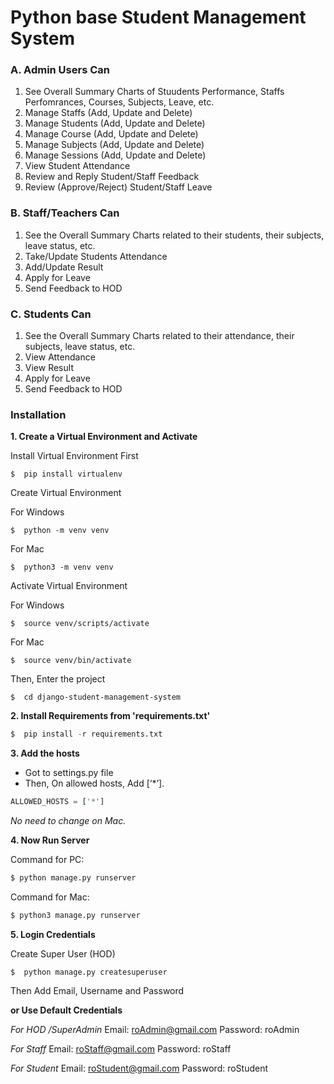 # Python base Student Management System

### A. Admin Users Can

1. See Overall Summary Charts of Stuudents Performance, Staffs Perfomrances, Courses, Subjects, Leave, etc.
2. Manage Staffs (Add, Update and Delete)
3. Manage Students (Add, Update and Delete)
4. Manage Course (Add, Update and Delete)
5. Manage Subjects (Add, Update and Delete)
6. Manage Sessions (Add, Update and Delete)
7. View Student Attendance
8. Review and Reply Student/Staff Feedback
9. Review (Approve/Reject) Student/Staff Leave

### B. Staff/Teachers Can

1. See the Overall Summary Charts related to their students, their subjects, leave status, etc.
2. Take/Update Students Attendance
3. Add/Update Result
4. Apply for Leave
5. Send Feedback to HOD

### C. Students Can

1. See the Overall Summary Charts related to their attendance, their subjects, leave status, etc.
2. View Attendance
3. View Result
4. Apply for Leave
5. Send Feedback to HOD

### Installation

**1. Create a Virtual Environment and Activate**

Install Virtual Environment First

```
$  pip install virtualenv
```

Create Virtual Environment

For Windows

```
$  python -m venv venv
```

For Mac

```
$  python3 -m venv venv
```

Activate Virtual Environment

For Windows

```
$  source venv/scripts/activate
```

For Mac

```
$  source venv/bin/activate
```

Then, Enter the project

```
$  cd django-student-management-system
```

**2. Install Requirements from 'requirements.txt'**

```python
$  pip install -r requirements.txt
```

**3. Add the hosts**

- Got to settings.py file
- Then, On allowed hosts, Add [‘*’].

```python
ALLOWED_HOSTS = ['*']
```

_No need to change on Mac._

**4. Now Run Server**

Command for PC:

```python
$ python manage.py runserver
```

Command for Mac:

```python
$ python3 manage.py runserver
```

**5. Login Credentials**

Create Super User (HOD)

```
$  python manage.py createsuperuser
```

Then Add Email, Username and Password

**or Use Default Credentials**

_For HOD /SuperAdmin_
Email: roAdmin@gmail.com
Password: roAdmin

_For Staff_
Email: roStaff@gmail.com
Password: roStaff

_For Student_
Email: roStudent@gmail.com
Password: roStudent
